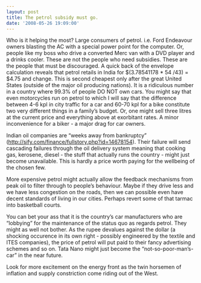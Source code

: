 ```yaml
---
layout: post
title: The petrol subsidy must go.
date: '2008-05-26 19:09:00'
---
```


Who is it helping the most? Large consumers of petrol. i.e. Ford Endeavour owners blasting the AC with a special power point for the computer. Or, people like my boss who drive a converted Merc van with a DVD player and a drinks cooler. These are not the people who need subsidies. These are the people that must be discouraged. A quick back of the envelope calculation reveals that petrol retails in India for $(3.78541178 * 54 /43) = $4.75 and change. This is second cheapest only after the great United States (outside of the major oil producing nations). It is a ridiculous number in a country where 99.3% of people DO NOT own cars. You might say that even motorcycles run on petrol to which I will say that the difference between 4-6 kpl in city traffic for a car and 60-70 kpl for a bike constitute two very different things in a family&rsquo;s budget. Or, one might sell three litres at the current price and everything above at exorbitant rates. A minor inconvenience for a biker - a major drag for car owners.

Indian oil companies are &ldquo;weeks away from bankruptcy&rdquo; (<a href="http://sify.com/finance/fullstory.php?id=14678154" target="_blank">http://sify.com/finance/fullstory.php?id=14678154</a>). Their failure will send cascading failures through the oil delivery system meaning that cooking gas, kerosene, diesel - the stuff that actually runs the country - might just become unavailable. This is hardly a price worth paying for the wellbeing of the chosen few.

More expensive petrol might actually allow the feedback mechanisms from peak oil to filter through to people&rsquo;s behaviour. Maybe if they drive less and we have less congestion on the roads, then we can possible even have decent standards of living in our cities. Perhaps revert some of that tarmac into basketball courts.

You can bet your ass that it is the country&rsquo;s car manufacturers who are &ldquo;lobbying&rdquo; for the maintenance of the status quo as regards petrol. They might as well not bother. As the rupee devalues against the dollar (a shocking occurence in its own right - possibly engineered by the textile and ITES companies), the price of petrol will put paid to their fancy advertising schemes and so on. Tata Nano might just become the &ldquo;not-so-poor-man&rsquo;s-car&rdquo; in the near future.

Look for more excitement on the energy front as the twin horsemen of inflation and supply constriction come riding out of the West.